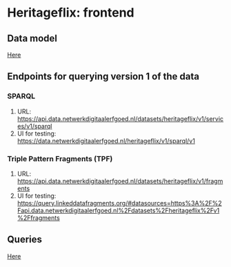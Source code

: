 # Heritageflix: frontend

## Data model

[Here](./datamodel.md)

## Endpoints for querying version 1 of the data

### SPARQL

1. URL: https://api.data.netwerkdigitaalerfgoed.nl/datasets/heritageflix/v1/services/v1/sparql
1. UI for testing: https://data.netwerkdigitaalerfgoed.nl/heritageflix/v1/sparql/v1

### Triple Pattern Fragments (TPF)

1. URL: https://api.data.netwerkdigitaalerfgoed.nl/datasets/heritageflix/v1/fragments
1. UI for testing: https://query.linkeddatafragments.org/#datasources=https%3A%2F%2Fapi.data.netwerkdigitaalerfgoed.nl%2Fdatasets%2Fheritageflix%2Fv1%2Ffragments

## Queries

[Here](./queries)
